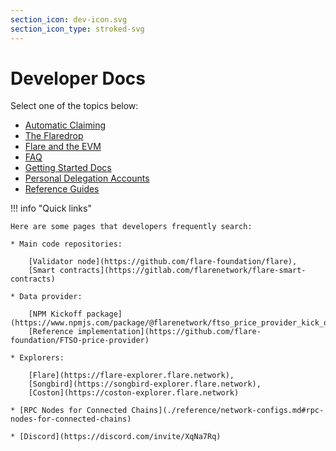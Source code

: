 ```yaml
---
section_icon: dev-icon.svg
section_icon_type: stroked-svg
---
```


# Developer Docs

Select one of the topics below:

* [Automatic Claiming](./automatic-claiming.md)
* [The Flaredrop](./the-flaredrop.md)
* [Flare and the EVM](./summary.md)
* [FAQ](./faq.md)
* [Getting Started Docs](./getting-started/index.md)
* [Personal Delegation Accounts](./personal-delegation-account.md)
* [Reference Guides](./reference/index.md)

!!! info "Quick links"

    Here are some pages that developers frequently search:

    * Main code repositories:

        [Validator node](https://github.com/flare-foundation/flare),
        [Smart contracts](https://gitlab.com/flarenetwork/flare-smart-contracts)

    * Data provider:

        [NPM Kickoff package](https://www.npmjs.com/package/@flarenetwork/ftso_price_provider_kick_off_package),
        [Reference implementation](https://github.com/flare-foundation/FTSO-price-provider)

    * Explorers:

        [Flare](https://flare-explorer.flare.network),
        [Songbird](https://songbird-explorer.flare.network),
        [Coston](https://coston-explorer.flare.network)

    * [RPC Nodes for Connected Chains](./reference/network-configs.md#rpc-nodes-for-connected-chains)

    * [Discord](https://discord.com/invite/XqNa7Rq)
